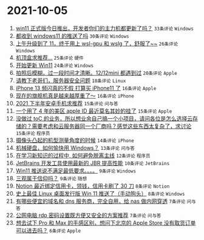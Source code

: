 # 2021-10-05

1. [win11 正式版今日推出，开发者你们的主力机都更新了吗？](https://www.v2ex.com/t/805929) `33条评论` `Windows`
1. [都收到 windows11 的推送了吗](https://www.v2ex.com/t/805915) `30条评论` `Windows`
1. [上午升级到了 11，终于用上 wsl-gpu 和 wslg 了，舒服了~~](https://www.v2ex.com/t/805938) `26条评论` `Windows`
1. [机顶盒求推荐...](https://www.v2ex.com/t/805916) `25条评论` `硬件`
1. [开始更新 Win11](https://www.v2ex.com/t/805927) `24条评论` `Windows`
1. [拍照后模糊，过一段时间才清晰。12/12mini 都遇到过](https://www.v2ex.com/t/805965) `20条评论` `Apple`
1. [请教下老哥们，服务器安全问题](https://www.v2ex.com/t/805940) `18条评论` `Linux`
1. [iPhone 13 频闪真的不假 打算买 iPhone11 了](https://www.v2ex.com/t/805976) `16条评论` `Apple`
1. [现在的旗舰机真是越来越厚重了～](https://www.v2ex.com/t/805935) `16条评论` `iPhone`
1. [2021 下半年安卓手机求推荐](https://www.v2ex.com/t/805951) `15条评论` `问与答`
1. [一个用了 4 年的美区 apple ID 最近莫名其妙的挂了](https://www.v2ex.com/t/805947) `15条评论` `Apple`
1. [没做过 toC 的业务，所以想业余自己搞一个小项目，请问各位是怎么选择云存储的？需要考虑和云服务器同一个厂商吗？感觉这些东西太复杂了，求讨论](https://www.v2ex.com/t/805941) `15条评论` `程序员`
1. [摄像头凸起的机型测量角度的时候](https://www.v2ex.com/t/805945) `14条评论` `iPhone`
1. [机械硬盘，如何愉快用 Windows？](https://www.v2ex.com/t/805963) `13条评论` `问与答`
1. [在学习新知识的过程中, 如何避免脱离主线](https://www.v2ex.com/t/805953) `12条评论` `程序员`
1. [JetBrains 开发工具使用最新的 JBR 提高性能](https://www.v2ex.com/t/805934) `10条评论` `JetBrains`
1. [Win11 推送说不满足最低要求。。。。](https://www.v2ex.com/t/805975) `9条评论` `Windows`
1. [三观属于信仰吗？](https://www.v2ex.com/t/805960) `9条评论` `随想`
1. [Notion 最近绑定信用卡，领钱，信用卡刷了 30 刀](https://www.v2ex.com/t/805950) `8条评论` `Notion`
1. [史上最佳 Linux 桌面发行版 Win 11 推送了（手动狗头）](https://www.v2ex.com/t/805917) `8条评论` `Windows`
1. [有哪些便宜的域名和 dns 服务商，完全自用，给 nas 做内网穿透](https://www.v2ex.com/t/805968) `7条评论` `问与答`
1. [公网电脑 rdp 密码设置既方便又安全的方案推荐](https://www.v2ex.com/t/805924) `7条评论` `问与答`
1. [想去试下 Pro 和 Max 的手感区别，想问下北京的 Apple Store 没有取货订单可以进去吗？](https://www.v2ex.com/t/805979) `6条评论` `Apple`
